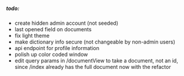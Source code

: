 ##### todo:

- create hidden admin account (not seeded)
- last opened field on documents
- fix light theme
- make dictionary info secure (not changeable by non-admin users)
- api endpoint for profile information
- polish up color coded window
- edit query params in /documentView to take a document, not an id, since /index already has the full document now with the refactor